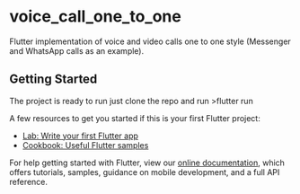 # voice_call_one_to_one

Flutter implementation of voice and video calls one to one style (Messenger and WhatsApp calls as an example).

## Getting Started

The project is ready to run just clone the repo and run >flutter run

A few resources to get you started if this is your first Flutter project:

- [Lab: Write your first Flutter app](https://flutter.dev/docs/get-started/codelab)
- [Cookbook: Useful Flutter samples](https://flutter.dev/docs/cookbook)

For help getting started with Flutter, view our
[online documentation](https://flutter.dev/docs), which offers tutorials,
samples, guidance on mobile development, and a full API reference.
